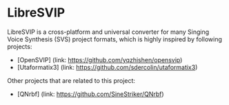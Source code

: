 # LibreSVIP

LibreSVIP is a cross-platform and universal converter for many Singing Voice Synthesis (SVS) project formats,
which is highly inspired by following projects:

- [OpenSVIP] (link: https://github.com/yqzhishen/opensvip)
- [Utaformatix3] (link: https://github.com/sdercolin/utaformatix3)

Other projects that are related to this project:

- [QNrbf] (link: https://github.com/SineStriker/QNrbf)